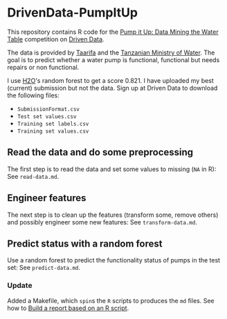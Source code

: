 # DrivenData-PumpItUp

This repository contains R code for the [Pump it Up: Data Mining the Water Table](http://www.drivendata.org/competitions/7/) competition on [Driven Data](http://www.drivendata.org).

The data is provided by [Taarifa](http://taarifa.org) and the [Tanzanian Ministry of Water](http://maji.go.tz). The goal is to predict whether a water pump is functional, functional but needs repairs or non functional.

I use [H2O](http://h2o.ai)'s random forest to get a score 0.821. I have uploaded my best (current) submission but not the data. Sign up at Driven Data to download the following files:

* `SubmissionFormat.csv`
* `Test set values.csv`
* `Training set labels.csv`
* `Training set values.csv`

## Read the data and do some preprocessing

The first step is to read the data and set some values to missing (`NA` in R): See `read-data.md`.

## Engineer features

The next step is to clean up the features (transform some, remove others) and possibly engineer some new features: See `transform-data.md`.

## Predict status with a random forest

Use a random forest to predict the functionality status of pumps in the test set: See `predict-data.md`.

### Update

Added a Makefile, which `spin`s the `R` scripts to produces the `md` files. See how to [Build a report based on an R script](http://yihui.name/knitr/demo/stitch/).
